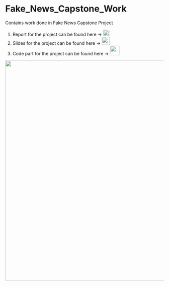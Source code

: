 # Fake_News_Capstone_Work
Contains work done in Fake News Capstone Project

1. Report for the project can be found here -> <a href = "https://github.com/singh-l/Fake_News_Capstone_Work/blob/master/TO%20SUBMIT/21_report.pdf"> <img src="https://www.seekpng.com/png/small/208-2088541_source-dataondemand-fr-report-project-icon-report-icon.png" width="20"></a> 
2. Slides for the project can be found here -> <a href = "https://github.com/singh-l/Fake_News_Capstone_Work/blob/master/TO%20SUBMIT/21_ppt.pdf"> <img src="https://blogs.shu.ac.uk/shutel/files/2014/08/GSlides.png" width="25"></a> 
3. Code part for the project can be found here -> <a href = "https://github.com/singh-l/Fake_News_Capstone_Work/tree/master/fake-news-detection"> <img src="https://retail.newhorizonsnigeria.com/wp-content/uploads/2014/07/python-language-logo.jpg" width="30"></a> 

<img src="https://scx2.b-cdn.net/gfx/news/2020/5-thepsycholog.jpg" width= "700">
